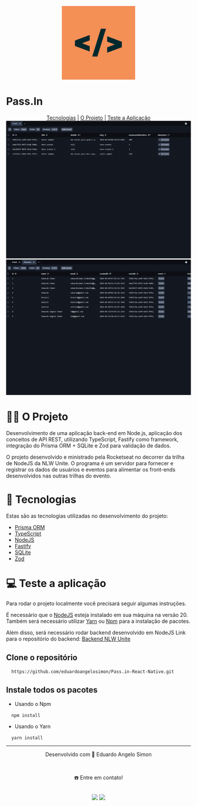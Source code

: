 <div align="center">
  <img src="/assets/images/icon.png" style="width:200px;">
</div>
<h1>Pass.In</h1>

<div align="center">
  <a href="#-tecnologias">Tecnologias</a> | <a href="#-o-projeto">O Projeto</a> | <a href="#-teste-a-aplicação">Teste a Aplicação</a>
</div>

<img src="/assets/to_readme/events-image.png">
<img src="/assets/to_readme/attendee-image.png">

  # 👷🏻 O Projeto
Desenvolvimento de uma aplicação back-end em Node.js, aplicação dos conceitos de API REST, utilizando TypeScript, Fastify como framework, integração do Prisma ORM + SQLite e Zod para validação de dados.

 O projeto desenvolvido e ministrado pela Rocketseat no decorrer da trilha de NodeJS da NLW Unite. O programa é um servidor para fornecer e registrar os dados de usuários e eventos para alimentar os front-ends desenvolvidos nas outras trilhas do evento.

# 🚀 Tecnologias
Estas são as tecnologias utilizadas no desenvolvimento do projeto:

- <a href="https://www.prisma.io/" target="_blank">Prisma ORM</a> <br>
- <a href="https://www.typescriptlang.org/docs/" target="_blank">TypeScript</a> <br>
- <a href="https://nodejs.org/en" target="_blank">NodeJS</a> <br>
- <a href="https://fastify.dev/" target="_blank">Fastify</a> <br>
- <a href="https://www.sqlite.org/" target="_blank">SQLite</a> <br>
- <a href="https://zod.dev/" target="_blank">Zod</a> <br>

# 💻 Teste a aplicação
Para rodar o projeto localmente você precisará seguir algumas instruções. <br>

É necessário que o <a href="https://nodejs.org/en/download/" target="_blank">NodeJS</a> esteja instalado em sua máquina na versão 20. <br>
Também será necessário utilizar <a href="https://classic.yarnpkg.com/lang/en/docs/install/#mac-stable" target="_blank">Yarn</a> ou <a href="https://www.npmjs.com/" target="_blank">Npm</a> para a instalação de pacotes. <br>

Além disso, será necessário rodar backend desenvolvido em NodeJS
Link para o repositório do backend: <a href="https://github.com/eduardoangelosimon/Pass.in-Node-Server" target="_blank">Backend NLW Unite</a> <br>

  ## Clone o repositório
```
  https://github.com/eduardoangelosimon/Pass.in-React-Native.git
```
  ## Instale todos os pacotes

  - Usando o Npm
```
  npm install
```
  - Usando o Yarn
```
  yarn install
```
________________________________________________________________________________________________________________________________________________________________________________
<div align="center">
  <p>Desenvolvido com 💙 Eduardo Angelo Simon</p> <br>
  <p>☎️ Entre em contato!<p> <br>
  <a href = "mailto:eduardosimon.trabalho@gmail.com"><img src="https://img.shields.io/badge/Gmail-D14836?style=for-the-badge&logo=gmail&logoColor=white" target="_blank"></a>
  <a display="flex" text-align="center" href="https://www.linkedin.com/in/eduardoangelosimon/" target="_blank"><img src="https://img.shields.io/badge/-LinkedIn-%230077B5?style=for-the-badge&logo=linkedin&logoColor=white" target="_blank"></a> 
</div>
